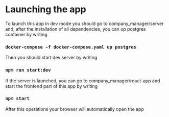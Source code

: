# Launching the app

To launch this app in dev mode you should go to company_manager/server and, after the installation of all dependencies, you can up postgres container by writing

### `docker-compose -f docker-compose.yaml up postgres`

Then you should start dev server by writing

### `npm run start:dev`

If the server is launched, you can go to company_manager/react-app and start the frontend part of this app by writing

### `npm start`

After this operations your browser will automatically open the app

